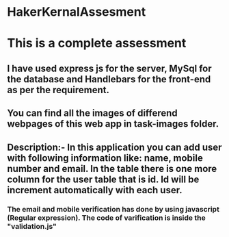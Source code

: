 # HakerKernalAssesment

# This is a complete assessment 
## I have used express js for the server, MySql for the database and Handlebars for the front-end as per the requirement.

## You can find all the images of differend webpages of this web app in task-images folder.

## Description:- In this application you can add user with following information like: name, mobile number and email. In the table there is one more column for the user table that is id. Id will be increment automatically with each user.

### The email and mobile verification has done by using javascript (Regular expression). The code of varification is inside the "validation.js"


